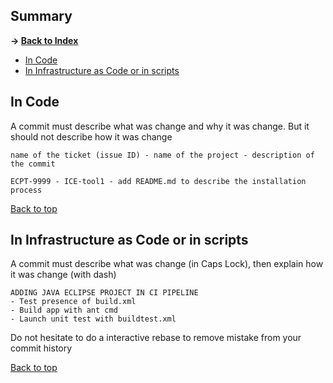 ## Summary

**-> [Back to Index](./README.md)**

* [In Code](#in-code)
* [In Infrastructure as Code or in scripts](#in-infrastructure-as-code-or-in-scripts)

## In Code

A commit must describe what was change and why it was change. But it should not describe how it was change

```Text
name of the ticket (issue ID) - name of the project - description of the commit

ECPT-9999 - ICE-tool1 - add README.md to describe the installation process
```

[Back to top](#summary)

## In Infrastructure as Code or in scripts

A commit must describe what was change (in Caps Lock), then explain how it was change (with dash)

```Text
ADDING JAVA ECLIPSE PROJECT IN CI PIPELINE
- Test presence of build.xml
- Build app with ant cmd
- Launch unit test with buildtest.xml
```

Do not hesitate to do a interactive rebase to remove mistake from your commit history

[Back to top](#summary)